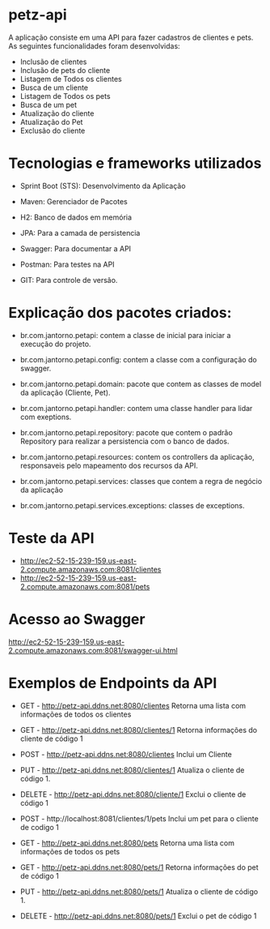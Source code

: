# petz-api
A aplicação consiste em uma API para fazer cadastros de clientes e pets.
As seguintes funcionalidades foram desenvolvidas:
- Inclusão de clientes
- Inclusão de pets do cliente
- Listagem de Todos os clientes
- Busca de um cliente
- Listagem de Todos os pets
- Busca de um pet
- Atualização do cliente
- Atualização do Pet
- Exclusão do cliente

# Tecnologias e frameworks utilizados

- Sprint Boot (STS):
  Desenvolvimento da Aplicação

- Maven:
  Gerenciador de Pacotes

- H2:
  Banco de dados em memória

- JPA:
  Para a camada de persistencia

- Swagger:
  Para documentar a API

- Postman:
  Para testes na API
 
- GIT:
  Para controle de versão.

# Explicação dos pacotes criados:

- br.com.jantorno.petapi:
  contem a classe de inicial para iniciar a execução do projeto.

- br.com.jantorno.petapi.config:
  contem a classe com a configuração do swagger.

- br.com.jantorno.petapi.domain:
  pacote que contem as classes de model da aplicação (Cliente, Pet).
 
- br.com.jantorno.petapi.handler:
  contem uma classe handler para lidar com exeptions.

- br.com.jantorno.petapi.repository:
  pacote que contem o padrão Repository para realizar a persistencia com o banco de dados.

- br.com.jantorno.petapi.resources:
  contem os controllers da aplicação, responsaveis pelo mapeamento dos recursos da API.

- br.com.jantorno.petapi.services:
  classes que contem a regra de negócio da aplicação

- br.com.jantorno.petapi.services.exceptions:
  classes de exceptions.

# Teste da API
  - http://ec2-52-15-239-159.us-east-2.compute.amazonaws.com:8081/clientes
  - http://ec2-52-15-239-159.us-east-2.compute.amazonaws.com:8081/pets

# Acesso ao Swagger
  http://ec2-52-15-239-159.us-east-2.compute.amazonaws.com:8081/swagger-ui.html

# Exemplos de Endpoints da API

- GET - http://petz-api.ddns.net:8080/clientes
  Retorna uma lista com informações de todos os clientes

- GET - http://petz-api.ddns.net:8080/clientes/1
  Retorna informações do cliente de código 1

- POST - http://petz-api.ddns.net:8080/clientes
  Inclui um Cliente

- PUT - http://petz-api.ddns.net:8080/clientes/1
  Atualiza o cliente de código 1.

- DELETE - http://petz-api.ddns.net:8080/cliente/1
  Exclui o cliente de código 1
  
- POST - http://localhost:8081/clientes/1/pets
  Inclui um pet para o cliente de codigo 1

- GET - http://petz-api.ddns.net:8080/pets
  Retorna uma lista com informações de todos os pets

- GET - http://petz-api.ddns.net:8080/pets/1
  Retorna informações do pet de código 1

- PUT - http://petz-api.ddns.net:8080/pets/1
  Atualiza o cliente de código 1.

- DELETE - http://petz-api.ddns.net:8080/pets/1
  Exclui o pet de código 1
